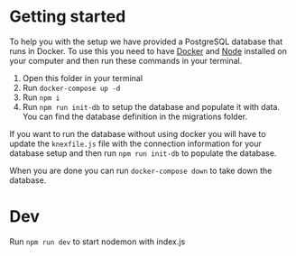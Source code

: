 # Getting started
To help you with the setup we have provided a PostgreSQL database that runs in Docker. To use this you need to have [Docker](https://www.docker.com/) and [Node](https://nodejs.org/) installed on your computer and then run these commands in your terminal.

1. Open this folder in your terminal
2. Run `docker-compose up -d`
3. Run `npm i`
4. Run `npm run init-db` to setup the database and populate it with data. You can find the database definition in the migrations folder.

If you want to run the database without using docker you will have to update the `knexfile.js` file with the connection information for your database setup and then run `npm run init-db` to populate the database.

When you are done you can run `docker-compose down` to take down the database.

# Dev
Run `npm run dev` to start nodemon with index.js


